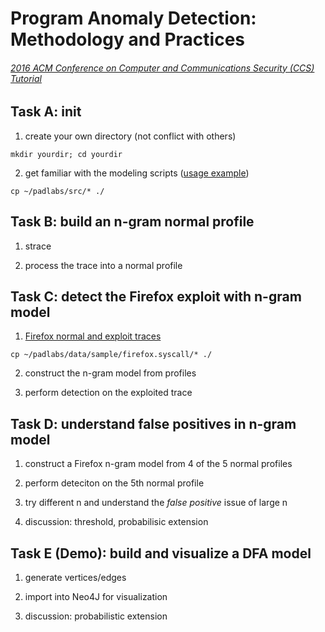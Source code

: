 # Program Anomaly Detection: Methodology and Practices
###### [2016 ACM Conference on Computer and Communications Security (CCS) Tutorial](https://www.sigsac.org/ccs/CCS2016/tutorials/#anomaly)

## Task A: init

1. create your own directory (not conflict with others)

 `mkdir yourdir; cd yourdir`

2. get familiar with the modeling scripts ([usage example](https://github.com/subbyte/padlabs))

 `cp ~/padlabs/src/* ./`

## Task B: build an n-gram normal profile

1. strace

2. process the trace into a normal profile

## Task C: detect the Firefox exploit with n-gram model

1. [Firefox normal and exploit traces](https://github.com/subbyte/padlabs/tree/master/data/sample/firefox.syscall)

 `cp ~/padlabs/data/sample/firefox.syscall/* ./`

2. construct the n-gram model from profiles

3. perform detection on the exploited trace

## Task D: understand false positives in n-gram model

1. construct a Firefox n-gram model from 4 of the 5 normal profiles

2. perform deteciton on the 5th normal profile

3. try different n and understand the *false positive* issue of large n

4. discussion: threshold, probabilisic extension

## Task E (Demo): build and visualize a DFA model

1. generate vertices/edges

2. import into Neo4J for visualization

3. discussion: probabilistic extension
